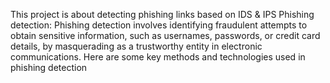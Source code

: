 This project is about detecting phishing links based on IDS & IPS 
Phishing detection:
Phishing detection involves identifying fraudulent attempts to obtain sensitive
information, such as usernames, passwords, or credit card details, 
by masquerading as a trustworthy entity in electronic communications. 
Here are some key methods and technologies used in phishing detection
